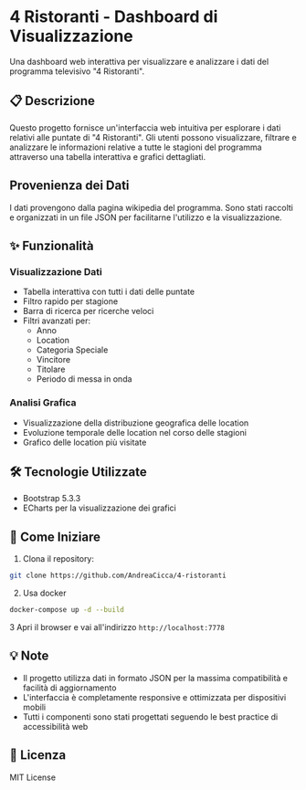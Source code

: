 # 4 Ristoranti - Dashboard di Visualizzazione

Una dashboard web interattiva per visualizzare e analizzare i dati del programma televisivo "4 Ristoranti".

## 📋 Descrizione

Questo progetto fornisce un'interfaccia web intuitiva per esplorare i dati relativi alle puntate di "4 Ristoranti". Gli utenti possono visualizzare, filtrare e analizzare le informazioni relative a tutte le stagioni del programma attraverso una tabella interattiva e grafici dettagliati.


## Provenienza dei Dati

I dati provengono dalla pagina wikipedia del programma. Sono stati raccolti e organizzati in un file JSON per facilitarne l'utilizzo e la visualizzazione.

## ✨ Funzionalità

### Visualizzazione Dati
- Tabella interattiva con tutti i dati delle puntate
- Filtro rapido per stagione
- Barra di ricerca per ricerche veloci
- Filtri avanzati per:
  - Anno
  - Location
  - Categoria Speciale
  - Vincitore
  - Titolare
  - Periodo di messa in onda

### Analisi Grafica
- Visualizzazione della distribuzione geografica delle location
- Evoluzione temporale delle location nel corso delle stagioni
- Grafico delle location più visitate

## 🛠️ Tecnologie Utilizzate

- Bootstrap 5.3.3
- ECharts per la visualizzazione dei grafici

## 🚀 Come Iniziare

1. Clona il repository:
```bash
git clone https://github.com/AndreaCicca/4-ristoranti
```
2. Usa docker
```bash
docker-compose up -d --build
```
3 Apri il browser e vai all'indirizzo `http://localhost:7778`

## 💡 Note

- Il progetto utilizza dati in formato JSON per la massima compatibilità e facilità di aggiornamento
- L'interfaccia è completamente responsive e ottimizzata per dispositivi mobili
- Tutti i componenti sono stati progettati seguendo le best practice di accessibilità web

## 📄 Licenza

MIT License